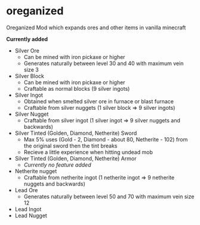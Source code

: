 # oreganized
Oreganized Mod which expands ores and other items in vanilla minecraft

**Currently added**
- Silver Ore
  - Can be mined with iron pickaxe or higher
  - Generates naturally between level 30 and 40 with maximum vein size 3
- Silver Block
  - Can be mined with iron pickaxe or higher
  - Craftable as normal blocks (9 silver ingots)
- Silver Ingot
  - Obtained when smelted silver ore in furnace or blast furnace
  - Craftable from silver nuggets (1 silver block => 9 silver ingots)
- Silver Nugget
  - Craftable from silver ingot (1 silver ingot => 9 silver nuggets and backwards)
- Silver Tinted (Golden, Diamond, Netherite) Sword
  - Max 5% uses (Gold - 2, Diamond - about 80, Netherite - 102) from the original sword then the tint breaks
  - Recieve a little experience when hitting undead mob
- Silver Tinted (Golden, Diamond, Netherite) Armor
  - *Currently no feature added*
- Netherite nugget
  - Craftable from netherite ingot (1 netherite ingot => 9 netherite nuggets and backwards)
- Lead Ore
  - Generates naturally between level 50 and 70 with maximum vein size 12
- Lead Ingot
- Lead Nugget

